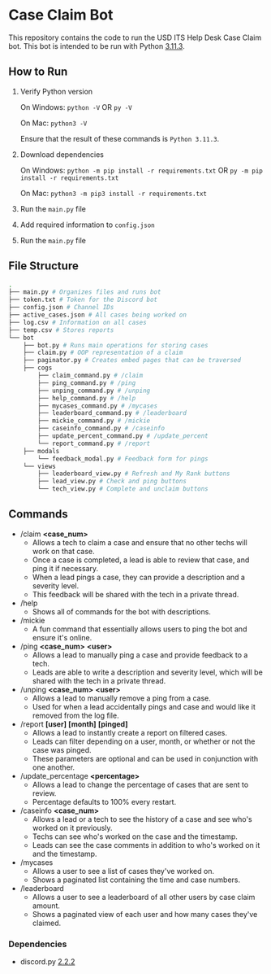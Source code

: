 # Case Claim Bot
This repository contains the code to run the USD ITS Help Desk Case Claim bot. This bot is intended to be run with Python [3.11.3](https://www.python.org/downloads/release/python-3113/).

## How to Run
1. Verify Python version

    On Windows: `python -V` OR `py -V`
    
    On Mac: `python3 -V`

    Ensure that the result of these commands is `Python 3.11.3`.
2. Download dependencies

    On Windows:
    `python -m pip install -r requirements.txt` OR `py -m pip install -r requirements.txt`

    On Mac:
    `python3 -m pip3 install -r requirements.txt`

3. Run the `main.py` file
4. Add required information to `config.json`
5. Run the `main.py` file


## File Structure
```bash
.
├── main.py # Organizes files and runs bot
├── token.txt # Token for the Discord bot
├── config.json # Channel IDs
├── active_cases.json # All cases being worked on
├── log.csv # Information on all cases
├── temp.csv # Stores reports
└── bot
    ├── bot.py # Runs main operations for storing cases
    ├── claim.py # OOP representation of a claim
    ├── paginator.py # Creates embed pages that can be traversed
    ├── cogs
        ├── claim_command.py # /claim
        ├── ping_command.py # /ping
        ├── unping_command.py # /unping
        ├── help_command.py # /help
        ├── mycases_command.py # /mycases
        ├── leaderboard_command.py # /leaderboard
        ├── mickie_command.py # /mickie
        ├── caseinfo_command.py # /caseinfo
        ├── update_percent_command.py # /update_percent
        └── report_command.py # /report
    ├── modals
        └── feedback_modal.py # Feedback form for pings
    └── views
        ├── leaderboard_view.py # Refresh and My Rank buttons
        ├── lead_view.py # Check and ping buttons
        └── tech_view.py # Complete and unclaim buttons
```

## Commands
- /claim **<case_num>**
    - Allows a tech to claim a case and ensure that no other techs will work on that case.
    - Once a case is completed, a lead is able to review that case, and ping it if necessary.
    - When a lead pings a case, they can provide a description and a severity level.
    - This feedback will be shared with the tech in a private thread.
- /help
    - Shows all of commands for the bot with descriptions.
- /mickie
    - A fun command that essentially allows users to ping the bot and ensure it's online.
- /ping **<case_num>** **\<user>**
    - Allows a lead to manually ping a case and provide feedback to a tech.
    - Leads are able to write a description and severity level, which will be shared with the tech in a private thread.
- /unping **<case_num>** **\<user>**
    - Allows a lead to manually remove a ping from a case.
    - Used for when a lead accidentally pings and case and would like it removed from the log file.
- /report **\[user]** **\[month]** **\[pinged]**
    - Allows a lead to instantly create a report on filtered cases.
    - Leads can filter depending on a user, month, or whether or not the case was pinged.
    - These parameters are optional and can be used in conjunction with one another.
- /update_percentage **\<percentage>**
    - Allows a lead to change the percentage of cases that are sent to review.
    - Percentage defaults to 100% every restart.
- /caseinfo **\<case_num>**
    - Allows a lead or a tech to see the history of a case and see who's worked on it previously.
    - Techs can see who's worked on the case and the timestamp.
    - Leads can see the case comments in addition to who's worked on it and the timestamp.
- /mycases
    - Allows a user to see a list of cases they've worked on.
    - Shows a paginated list containing the time and case numbers.
- /leaderboard
    - Allows a user to see a leaderboard of all other users by case claim amount.
    - Shows a paginated view of each user and how many cases they've claimed.

### Dependencies
- discord.py [2.2.2](https://pypi.org/project/discord.py/) 